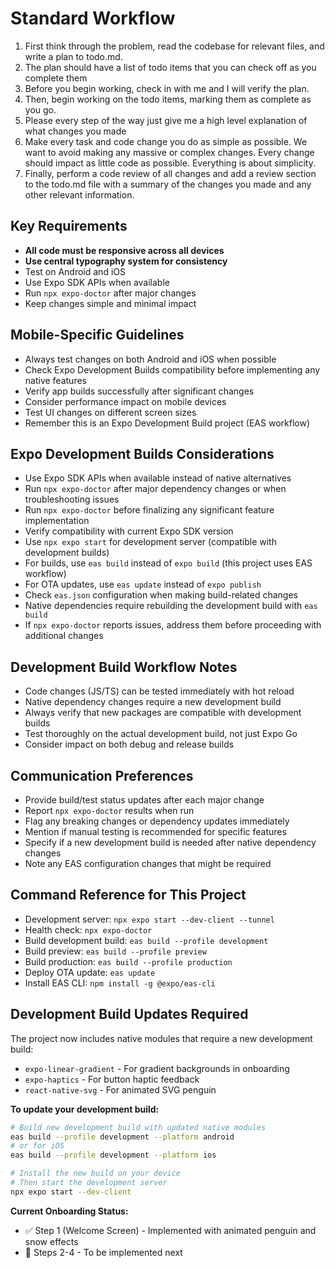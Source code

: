 # Standard Workflow
1. First think through the problem, read the codebase for relevant files, and write a plan to todo.md.
2. The plan should have a list of todo items that you can check off as you complete them
3. Before you begin working, check in with me and I will verify the plan.
4. Then, begin working on the todo items, marking them as complete as you go.
5. Please every step of the way just give me a high level explanation of what changes you made
6. Make every task and code change you do as simple as possible. We want to avoid making any massive or complex changes. Every change should impact as little code as possible. Everything is about simplicity.
7. Finally, perform a code review of all changes and add a review section to the todo.md file with a summary of the changes you made and any other relevant information.

## Key Requirements
- **All code must be responsive across all devices**
- **Use central typography system for consistency**
- Test on Android and iOS
- Use Expo SDK APIs when available
- Run `npx expo-doctor` after major changes
- Keep changes simple and minimal impact

## Mobile-Specific Guidelines
- Always test changes on both Android and iOS when possible
- Check Expo Development Builds compatibility before implementing any native features
- Verify app builds successfully after significant changes
- Consider performance impact on mobile devices
- Test UI changes on different screen sizes
- Remember this is an Expo Development Build project (EAS workflow)

## Expo Development Builds Considerations
- Use Expo SDK APIs when available instead of native alternatives
- Run `npx expo-doctor` after major dependency changes or when troubleshooting issues
- Run `npx expo-doctor` before finalizing any significant feature implementation
- Verify compatibility with current Expo SDK version
- Use `npx expo start` for development server (compatible with development builds)
- For builds, use `eas build` instead of `expo build` (this project uses EAS workflow)
- For OTA updates, use `eas update` instead of `expo publish`
- Check `eas.json` configuration when making build-related changes
- Native dependencies require rebuilding the development build with `eas build`
- If `npx expo-doctor` reports issues, address them before proceeding with additional changes

## Development Build Workflow Notes
- Code changes (JS/TS) can be tested immediately with hot reload
- Native dependency changes require a new development build
- Always verify that new packages are compatible with development builds
- Test thoroughly on the actual development build, not just Expo Go
- Consider impact on both debug and release builds

## Communication Preferences
- Provide build/test status updates after each major change
- Report `npx expo-doctor` results when run
- Flag any breaking changes or dependency updates immediately
- Mention if manual testing is recommended for specific features
- Specify if a new development build is needed after native dependency changes
- Note any EAS configuration changes that might be required

## Command Reference for This Project
- Development server: `npx expo start --dev-client --tunnel`
- Health check: `npx expo-doctor`
- Build development build: `eas build --profile development`
- Build preview: `eas build --profile preview`
- Build production: `eas build --profile production`
- Deploy OTA update: `eas update`
- Install EAS CLI: `npm install -g @expo/eas-cli`

## Development Build Updates Required
The project now includes native modules that require a new development build:
- `expo-linear-gradient` - For gradient backgrounds in onboarding
- `expo-haptics` - For button haptic feedback
- `react-native-svg` - For animated SVG penguin

**To update your development build:**
```bash
# Build new development build with updated native modules
eas build --profile development --platform android
# or for iOS
eas build --profile development --platform ios

# Install the new build on your device
# Then start the development server
npx expo start --dev-client
```

**Current Onboarding Status:**
- ✅ Step 1 (Welcome Screen) - Implemented with animated penguin and snow effects
- 🔄 Steps 2-4 - To be implemented next